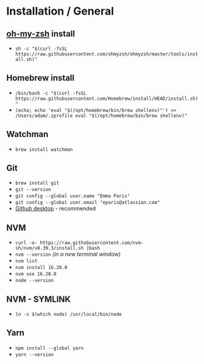 # Installation / General

## [oh-my-zsh](https://ohmyz.sh/) install

* `sh -c "$(curl -fsSL https://raw.githubusercontent.com/ohmyzsh/ohmyzsh/master/tools/install.sh)"`

## Homebrew install

* `/bin/bash -c "$(curl -fsSL https://raw.githubusercontent.com/Homebrew/install/HEAD/install.sh)"`
* `(echo; echo 'eval "$(/opt/homebrew/bin/brew shellenv)"') >> /Users/adam/.zprofile eval "$(/opt/homebrew/bin/brew shellenv)"`

## Watchman

* `brew install watchman`

## Git

* `brew install git`
* `git --version`
* `git config --global user.name "Emma Paris"`
* `git config --global user.email "eparis@atlassian.com"`
* [Github desktop](https://desktop.github.com) - recommended

## NVM

* `curl -o- https://raw.githubusercontent.com/nvm-sh/nvm/v0.39.3/install.sh |bash`
* `nvm --version` *(in a new terminal window)*
* `nvm list`
* `nvm install 16.20.0`
* `nvm use 16.20.0`
* `node --version`

## NVM - SYMLINK

* `ln -s $(which node) /usr/local/bin/node`

## Yarn

* `npm install --global yarn`
* `yarn --version`

